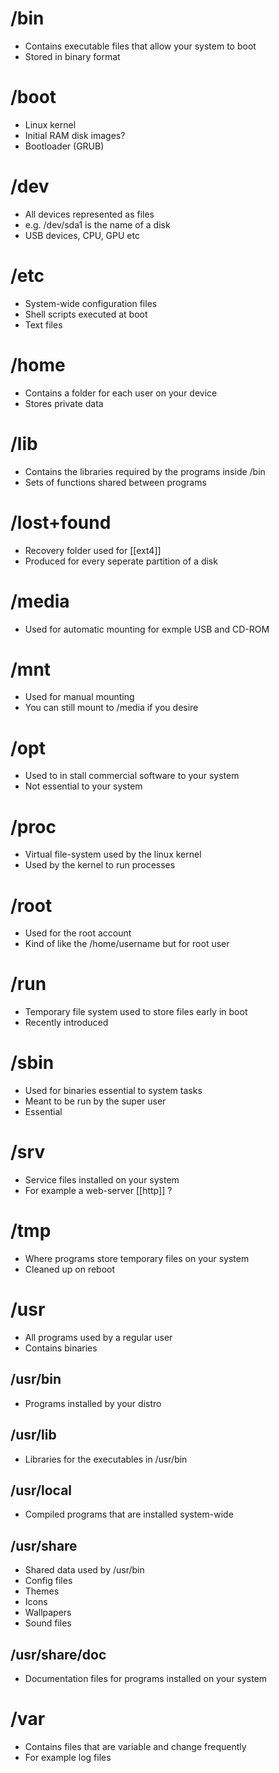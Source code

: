 # /bin
- Contains executable files that allow your system to boot
- Stored in binary format

# /boot
- Linux kernel
- Initial RAM disk images?
- Bootloader (GRUB)

# /dev
- All devices represented as files
- e.g. /dev/sda1 is the name of a disk
- USB devices, CPU, GPU etc

# /etc
- System-wide configuration files
- Shell scripts executed at boot
- Text files

# /home
- Contains a folder for each user on your device
- Stores private data

# /lib
- Contains the libraries required by the programs inside /bin
- Sets of functions shared between programs

# /lost+found
- Recovery folder used for [[ext4]]
- Produced for every seperate partition of a disk

# /media
- Used for automatic mounting for exmple USB and CD-ROM

# /mnt
- Used for manual mounting
- You can still mount to /media if you desire

# /opt
- Used to in stall commercial software to your system
- Not essential to your system

# /proc
- Virtual file-system used by the linux kernel
- Used by the kernel to run processes

# /root
- Used for the root account
- Kind of like the /home/username but for root user

# /run
- Temporary file system used to store files early in boot
- Recently introduced

# /sbin
- Used for binaries essential to system tasks
- Meant to be run by the super user
- Essential

# /srv
- Service files installed on your system
- For example a web-server [[http]] ?

# /tmp
- Where programs store temporary files on your system
- Cleaned up on reboot

# /usr
- All programs used by a regular user
- Contains binaries
## /usr/bin
- Programs installed by your distro 
## /usr/lib
- Libraries for the executables in /usr/bin
## /usr/local
- Compiled programs that are installed system-wide
## /usr/share
- Shared data used by /usr/bin
- Config files
- Themes
- Icons
- Wallpapers
- Sound files
## /usr/share/doc
- Documentation files for programs installed on your system

# /var
- Contains files that are variable and change frequently
- For example log files
